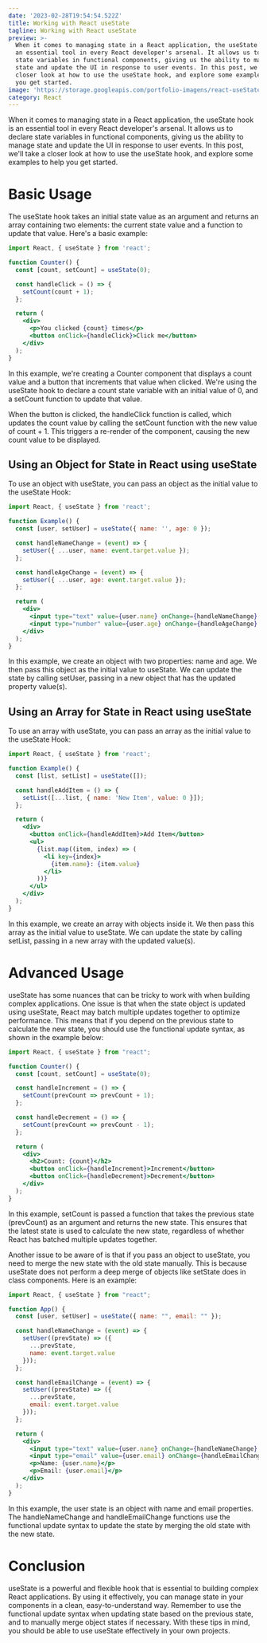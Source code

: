 ```yaml
---
date: '2023-02-28T19:54:54.522Z'
title: Working with React useState
tagline: Working with React useState
preview: >-
  When it comes to managing state in a React application, the useState hook is
  an essential tool in every React developer's arsenal. It allows us to declare
  state variables in functional components, giving us the ability to manage
  state and update the UI in response to user events. In this post, we'll take a
  closer look at how to use the useState hook, and explore some examples to help
  you get started.
image: 'https://storage.googleapis.com/portfolio-imagens/react-useState.png'
category: React
---
```

When it comes to managing state in a React application, the useState hook is an essential tool in every React developer's arsenal. It allows us to declare state variables in functional components, giving us the ability to manage state and update the UI in response to user events. In this post, we'll take a closer look at how to use the useState hook, and explore some examples to help you get started.

# Basic Usage
The useState hook takes an initial state value as an argument and returns an array containing two elements: the current state value and a function to update that value. Here's a basic example:

```jsx
import React, { useState } from 'react';

function Counter() {
  const [count, setCount] = useState(0);

  const handleClick = () => {
    setCount(count + 1);
  };

  return (
    <div>
      <p>You clicked {count} times</p>
      <button onClick={handleClick}>Click me</button>
    </div>
  );
}

```

In this example, we're creating a Counter component that displays a count value and a button that increments that value when clicked. We're using the useState hook to declare a count state variable with an initial value of 0, and a setCount function to update that value.

When the button is clicked, the handleClick function is called, which updates the count value by calling the setCount function with the new value of count + 1. This triggers a re-render of the component, causing the new count value to be displayed.

## Using an Object for State in React using useState
To use an object with useState, you can pass an object as the initial value to the useState Hook:

```jsx
import React, { useState } from 'react';

function Example() {
  const [user, setUser] = useState({ name: '', age: 0 });

  const handleNameChange = (event) => {
    setUser({ ...user, name: event.target.value });
  };

  const handleAgeChange = (event) => {
    setUser({ ...user, age: event.target.value });
  };

  return (
    <div>
      <input type="text" value={user.name} onChange={handleNameChange} />
      <input type="number" value={user.age} onChange={handleAgeChange} />
    </div>
  );
}

```

In this example, we create an object with two properties: name and age. We then pass this object as the initial value to useState. We can update the state by calling setUser, passing in a new object that has the updated property value(s).

## Using an Array for State in React using useState
To use an array with useState, you can pass an array as the initial value to the useState Hook:

```jsx
import React, { useState } from 'react';

function Example() {
  const [list, setList] = useState([]);

  const handleAddItem = () => {
    setList([...list, { name: 'New Item', value: 0 }]);
  };

  return (
    <div>
      <button onClick={handleAddItem}>Add Item</button>
      <ul>
        {list.map((item, index) => (
          <li key={index}>
            {item.name}: {item.value}
          </li>
        ))}
      </ul>
    </div>
  );
}

```


In this example, we create an array with objects inside it. We then pass this array as the initial value to useState. We can update the state by calling setList, passing in a new array with the updated value(s).

# Advanced Usage
useState has some nuances that can be tricky to work with when building complex applications. One issue is that when the state object is updated using useState, React may batch multiple updates together to optimize performance. This means that if you depend on the previous state to calculate the new state, you should use the functional update syntax, as shown in the example below:

```jsx
import React, { useState } from "react";

function Counter() {
  const [count, setCount] = useState(0);

  const handleIncrement = () => {
    setCount(prevCount => prevCount + 1);
  };

  const handleDecrement = () => {
    setCount(prevCount => prevCount - 1);
  };

  return (
    <div>
      <h2>Count: {count}</h2>
      <button onClick={handleIncrement}>Increment</button>
      <button onClick={handleDecrement}>Decrement</button>
    </div>
  );
}

```


In this example, setCount is passed a function that takes the previous state (prevCount) as an argument and returns the new state. This ensures that the latest state is used to calculate the new state, regardless of whether React has batched multiple updates together.

Another issue to be aware of is that if you pass an object to useState, you need to merge the new state with the old state manually. This is because useState does not perform a deep merge of objects like setState does in class components. Here is an example:

```jsx
import React, { useState } from "react";

function App() {
  const [user, setUser] = useState({ name: "", email: "" });

  const handleNameChange = (event) => {
    setUser((prevState) => ({
      ...prevState,
      name: event.target.value
    }));
  };

  const handleEmailChange = (event) => {
    setUser((prevState) => ({
      ...prevState,
      email: event.target.value
    }));
  };

  return (
    <div>
      <input type="text" value={user.name} onChange={handleNameChange} />
      <input type="email" value={user.email} onChange={handleEmailChange} />
      <p>Name: {user.name}</p>
      <p>Email: {user.email}</p>
    </div>
  );
}

```


In this example, the user state is an object with name and email properties. The handleNameChange and handleEmailChange functions use the functional update syntax to update the state by merging the old state with the new state.

# Conclusion
useState is a powerful and flexible hook that is essential to building complex React applications. By using it effectively, you can manage state in your components in a clean, easy-to-understand way. Remember to use the functional update syntax when updating state based on the previous state, and to manually merge object states if necessary. With these tips in mind, you should be able to use useState effectively in your own projects.
